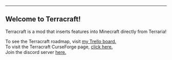 -------------------------------
Welcome to Terracraft!
-------------------------------

Terracraft is a mod that inserts features into Minecraft directly from Terraria!

To see the Terracraft roadmap, visit [my Trello board.](https://trello.com/b/HQ1gOyXJ/terracraft)  
To visit the Terracraft CurseForge page, [click here.](https://www.curseforge.com/minecraft/mc-mods/terracraftrewrite)  
Join the discord server [here.](https://discord.gg/Yb6z22c)  
